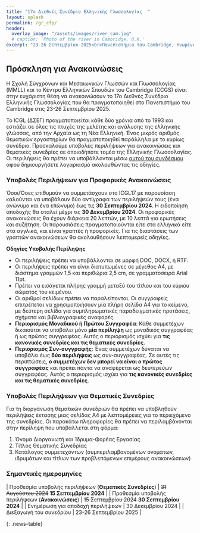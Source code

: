 ```yaml
---
title: "17ο Διεθνές Συνέδριο Ελληνικής Γλωσσολογίας  "
layout: splash
permalink: /gr_cfp/
header:
  overlay_image: "/assets/images/river_cam.jpg"
  # caption: 'Photo of the river in Cambridge, U.K.'
excerpt: "23-26 Σεπτεμβρίου 2025<br>Πανεπιστήμιο του Cambridge, Ηνωμένο Βασίλειο"
---
```


## Πρόσκληση για Ανακοινώσεις

Η Σχολή Σύγχρονων και Μεσαιωνικών Γλωσσών και Γλωσσολογίας (MMLL) και το Κέντρο Ελληνικών Σπουδών του Cambridge (CCGS) είναι στην ευχάριστη θέση να ανακοινώσουν τo 17o Διεθνές Συνέδριο Ελληνικής Γλωσσολογίας που θα πραγματοποιηθεί στο Πανεπιστήμιο του Cambridge στις 23-26 Σεπτεμβρίου 2025.

Το ICGL (ΔΣEΓ) πραγματοποιείται κάθε δύο χρόνια από το 1993 και εστιάζει σε όλες τις πτυχές της μελέτης και ανάλυσης της ελληνικής γλώσσας, από την Αρχαία ως τη Νέα Ελληνική. Ένας μικρός αριθμός θεματικών εργαστηρίων θα πραγματοποιηθεί παράλληλα με το κυρίως συνέδριο. Προσκαλούμε υποβολές περιλήψεων για ανακοινώσεις και θεματικές συνεδρίες σε οποιοδήποτε τομέα της Ελληνικής Γλωσσολογίας. Οι περιλήψεις θα πρέπει να υποβάλλονται μέσω [αυτού του συνδέσμου](https://app.oxfordabstracts.com/stages/47829/submitter) αφού δημιουργήσετε λογαριασμό ακολουθώντας τις οδηγίες.

### Υποβολές Περιλήψεων για Προφορικές Ανακοινώσεις

Όσοι/Όσες επιθυμούν να συμμετάσχουν στο ICGL17 με παρουσίαση καλούνται να υποβάλουν δύο αντίγραφα των περιλήψεών τους (ένα ανώνυμο και ένα επώνυμο) έως τις **30 Σεπτεμβρίου 2024**. Η ειδοποίηση αποδοχής θα σταλεί μέχρι τις **30 Δεκεμβρίου 2024**. Οι προφορικές ανακοινώσεις θα έχουν διάρκεια 20 λεπτών, με 10 λεπτά για ερωτήσεις και συζήτηση. Οι παρουσιάσεις πραγματοποιούνται είτε στα ελληνικά είτε στα αγγλικά, και είναι γραπτές ή προφορικές. Για τις διαστάσεις των γραπτών ανακοινώσεων θα ακολουθήσουν λεπτομερείς οδηγίες.

**Οδηγίες Υποβολής Περίληψης**
- Οι περιλήψεις πρέπει να υποβάλλονται σε μορφή DOC, DOCX, ή RTF.
- Οι περιλήψεις πρέπει να είναι διατυπωμένες σε μέγεθος Α4, με διάστημα γραμμών 1,5 και περιθώρια 2,5 cm, σε γραμματοσειρά Arial 11pt.
- Πρέπει να εισάγεται πλήρης γραμμή μεταξύ του τίτλου και του κύριου σώματος του κειμένου.
- Οι αριθμοί σελίδων πρέπει να παραλείπονται. Οι συγγραφείς επιτρέπεται να χρησιμοποιήσουν μία πλήρη σελίδα Α4 για το κείμενο, με δεύτερη σελίδα για συμπληρωματικές παραδειγματικές προτάσεις, σχήματα και βιβλιογραφικές αναφορές.
- **Περιορισμός Μοναδικού ή Πρώτου Συγγραφέα**: Κάθε συμμετέχων δικαιούται να υποβάλει μόνο **μία περίληψη** ως μοναδικός συγγραφέας ή ως πρώτος συγγραφέας. Αυτός ο περιορισμός ισχύει για **τις κανονικές συνεδρίες και τις θεματικές συνεδρίες**.
- **Περιορισμός Συν-συγγραφής**:   Ένας συμμετέχων δύναται να υποβάλει έως **δύο περιλήψεις** ως συν-συγγραφέας. Σε αυτές τις περιπτώσεις, **ο συμμετέχων δεν μπορεί να είναι ο πρώτος συγγραφέας** και πρέπει πάντα να αναφέρεται ως δευτερεύων συγγραφέας. Αυτός ο περιορισμός ισχύει για **τις κανονικές συνεδρίες και τις θεματικές συνεδρίες**.


### Υποβολές Περιλήψεων για Θεματικές Συνεδρίες

Για τη διοργάνωση θεματικών συνεδριών θα πρέπει να υποβληθούν περιλήψεις έκτασης μιας σελίδας Α4 με λεπτομέρειες για το περιεχόμενο της συνεδρίας. Οι παρακάτω πληροφορίες θα πρέπει να περιλαμβάνονται στην περίληψη που υποβάλλεται στη φόρμα:
1.	Όνομα Διοργανωτή και Ίδρυμα-Φορέας Εργασίας
2.	Τίτλος Θεματικής Συνεδρίας
3.	Κατάλογος συμμετεχόντων (συμπεριλαμβανομένων ονομάτων, ιδρυμάτων και τίτλων των προβλεπόμενων επιμέρους ανακοινώσεων)

### Σημαντικές ημερομηνίες

<style>
.news-table { font-size: .9em; table-layout: fixed;}
.news-table tr td:nth-child(1) { font-weight: bold; width: 10em; }
</style>
| Προθεσμία υποβολής περιλήψεων (**Θεματικές Συνεδρίες**) | ~~31 Αυγούστου 2024~~ **15 Σεπτεμβρίου 2024** |
| Προθεσμία υποβολής περιλήψεων (**Ανακοινώσεις**) | ~~15 Σεπτεμβρίου 2024~~ **30 Σεπτεμβρίου 2024** |
| Ενημέρωση για αποδοχή περιλήψεων | 30 Δεκεμβρίου 2024 |
| Διεξαγωγή του συνεδρίου | 23-26 Σεπτεμβρίου 2025 |

{: .news-table}
